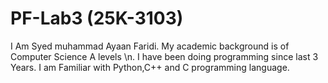 # PF-Lab3 (25K-3103)
I Am Syed muhammad Ayaan Faridi.
My academic background is of Computer Science A levels \n. 
I have been doing programming since last 3 Years.
I am Familiar with Python,C++ and C programming language.
